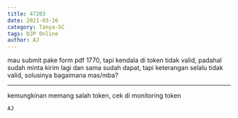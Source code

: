```yaml
---
title: 47203
date: 2021-03-16
category: Tanya-SC
tags: DJP Online
author: AJ
---
```


mau submit pake form pdf 1770, tapi kendala di token tidak valid, padahal sudah minta kirim lagi dan sama sudah dapat, tapi keterangan selalu tidak valid, solusinya bagaimana mas/mba?

---

kemungkinan memang salah token, cek di monitoring token

`AJ`
